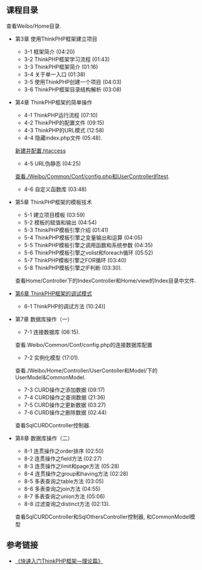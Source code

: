 
## 课程目录

查看Weibo/Home目录.
* 第3章 使用ThinkPHP框架建立项目
	* 3-1 框架简介 (04:20)
	* 3-2 ThinkPHP框架学习流程 (01:43)
	* 3-3 ThinkPHP框架简介 (01:16)
	* 3-4 关于单一入口 (01:38)
	* 3-5 使用ThinkPHP创建一个项目 (04:03)
	* 3-6 ThinkPHP框架目录结构解析 (03:08)

* 第4章 ThinkPHP框架的简单操作
	* 4-1 ThinkPHP运行流程 (07:10)
	* 4-2 ThinkPHP的配置文件 (09:15)
	* 4-3 ThinkPHP的URL模式 (12:58)
	* 4-4 隐藏index.php文件 (05:48).

	[新建并配置.htaccess](./.htaccess)
	* 4-5 URL伪静态 (04:25)

	[查看./Weibo/Common/Conf/config.php和UserController的test](./Weibo/Common/Conf/config.php).
	* 4-6 自定义函数库 (03:48)

* 第5章 ThinkPHP框架的模板技术
	* 5-1 建立项目模板 (03:59)
	* 5-2 模板的赋值和输出 (04:54)
	* 5-3 ThinkPHP模板引擎介绍 (01:41)
	* 5-4 ThinkPHP模板引擎之变量输出和运算 (04:05)
	* 5-5 ThinkPHP模板引擎之调用函数和系统参数 (04:35)
	* 5-6 ThinkPHP模板引擎之volist和foreach循环 (05:52)
	* 5-7 ThinkPHP模板引擎之FOR循环 (03:40)
	* 5-8 ThinkPHP模板引擎之IF判断 (03:30).
	
	查看Home/Controller下的IndexController和Home/view的Index目录中文件.

* [第6章 ThinkPHP框架的调试模式](./Weibo/Common/conf)
	*  6-1 ThinkPHP的调试方法 (10:24)]
	
*  第7章 数据库操作（一） 
	* 7-1 连接数据库 (06:15).
	
	查看.Weibo/Common/Conf/config.php的连接数据库配置
	* 7-2 实例化模型 (17:01).
	
	查看./Weibo/Home/Controller/UserContoller和Model/下的UserModel&CommonModel.
	* 7-3 CURD操作之添加数据 (09:17)
	* 7-4 CURD操作之查询数据 (21:36)
	* 7-5 CURD操作之更新数据 (03:27)
	* 7-6 CURD操作之删除数据 (02:44)
	
	查看SqlCURDController控制器.
*  第8章 数据库操作（二）
	* 8-1 连贯操作之order排序 (02:50)
	* 8-2 连贯操作之field方法 (02:27)
	* 8-3 连贯操作之limit和page方法 (05:28)
	* 8-4 连贯操作之group和having方法 (02:28)
	* 8-5 多表查询之table方法 (03:05)
	* 8-6 多表查询之join方法 (04:55)
	* 8-7 多表查询之union方法 (05:06)
	* 8-8 过滤查询之distinct方法 (02:13).
	
	查看SqlCURDController和SqlOthersController控制器, 和CommonModel模型

## 参考链接

* [《快速入门ThinkPHP框架—理论篇》](http://www.imooc.com/video/5487)
